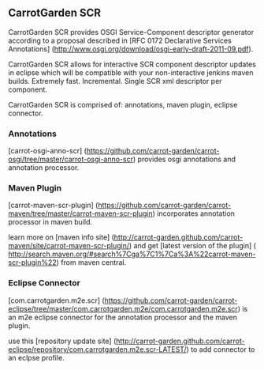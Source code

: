 ## CarrotGarden SCR

CarrotGarden SCR provides 
OSGI Service-Component descriptor generator
according to a proposal described in 
[RFC 0172 Declarative Services Annotations]
(http://www.osgi.org/download/osgi-early-draft-2011-09.pdf).

CarrotGarden SCR allows for interactive SCR component descriptor updates
in eclipse which will be compatible with your non-interactive jenkins maven builds.
Extremely fast. Incremental. Single SCR xml descriptor per component. 

CarrotGarden SCR is comprised of: annotations, maven plugin, eclipse connector.

### Annotations

[carrot-osgi-anno-scr]
(https://github.com/carrot-garden/carrot-osgi/tree/master/carrot-osgi-anno-scr)
provides osgi annotations and annotation processor.


### Maven Plugin

[carrot-maven-scr-plugin]
(https://github.com/carrot-garden/carrot-maven/tree/master/carrot-maven-scr-plugin)
incorporates annotation processor in maven build.

learn more on
[maven info site]
(http://carrot-garden.github.com/carrot-maven/site/carrot-maven-scr-plugin/)
and get 
[latest version of the plugin]
( http://search.maven.org/#search%7Cga%7C1%7Ca%3A%22carrot-maven-scr-plugin%22)
from maven central.

### Eclipse Connector

[com.carrotgarden.m2e.scr]
(https://github.com/carrot-garden/carrot-eclipse/tree/master/com.carrotgarden.m2e/com.carrotgarden.m2e.scr)
is an m2e eclipse connector for the annotation processor and the maven plugin. 
 
use this 
[repository update site]
(http://carrot-garden.github.com/carrot-eclipse/repository/com.carrotgarden.m2e.scr-LATEST/)
to add connector to an eclpse profile.
